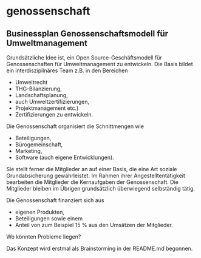 # genossenschaft
## Businessplan Genossenschaftsmodell für Umweltmanagement

Grundsätzliche Idee ist, ein Open Source-Geschäftsmodell für Genossenschaften für Umweltmanagement zu entwickeln. Die Basis bildet ein interdiszipilnäres Team z.B. in den Bereichen

* Umweltrecht
* THG-Bilanzierung,
* Landschaftsplanung,
* auch Umweltzertifizierungen,
* Projektmanagement etc.) 
* Zertifizierungen
zu entwickeln.

Die Genossenschaft organisiert die Schnittmengen wie

* Beteiligungen,
* Bürogemeinschaft,
* Marketing,
* Software (auch eigene Entwicklungen).

Sie stellt ferner die Mitglieder an auf einer Basis, die eine Art soziale Grundabsicherung gewährleistet. Im Rahmen ihrer Angestelltentätigkeit bearbeiten die Mitglieder die Kernaufgaben der Genossenschaft. Die Mitglieder bleiben im Übrigen grundsätzlich überwiegend selbständig tätig.

Die Genossenschaft finanziert sich aus

* eigenen Produkten,
* Beteiligungen sowie einem
* Anteil von zum Beispiel 15 % aus den Umsätzen der Mitglieder.

Wo könnten Probleme liegen?

Das Konzept wird erstmal als Brainstorming in der README.md begonnen.
